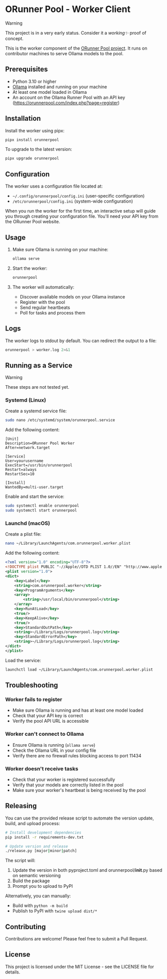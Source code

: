 # ORunner Pool - Worker Client

> [!WARNING]
> This project is in a very early status. Consider it a _working✨_ proof of concept.

This is the worker component of the [ORunner Pool project](https://orunnerpool.com). It runs on contributor machines to serve Ollama models to the pool.

## Prerequisites

- Python 3.10 or higher
- [Ollama](https://github.com/ollama/ollama) installed and running on your machine
- At least one model loaded in Ollama
- An account on the Ollama Runner Pool with an API key (https://orunnerpool.com/index.php?page=register)

## Installation

Install the worker using pipx:

```bash
pipx install orunnerpool
```

To upgrade to the latest version:

```bash
pipx upgrade orunnerpool
```

## Configuration

The worker uses a configuration file located at:
- `~/.config/orunnerpool/config.ini` (user-specific configuration)
- `/etc/orunnerpool/config.ini` (system-wide configuration)

When you run the worker for the first time, an interactive setup will guide you through creating your configuration file. You'll need your API key from the ORunner Pool website.

## Usage

1. Make sure Ollama is running on your machine:
   ```bash
   ollama serve
   ```

2. Start the worker:
   ```bash
   orunnerpool
   ```

3. The worker will automatically:
   - Discover available models on your Ollama instance
   - Register with the pool
   - Send regular heartbeats
   - Poll for tasks and process them

## Logs

The worker logs to stdout by default. You can redirect the output to a file:

```bash
orunnerpool > worker.log 2>&1
```

## Running as a Service

> [!WARNING]
> These steps are not tested yet.

### Systemd (Linux)

Create a systemd service file:

```bash
sudo nano /etc/systemd/system/orunnerpool.service
```

Add the following content:

```
[Unit]
Description=ORunner Pool Worker
After=network.target

[Service]
User=yourusername
ExecStart=/usr/bin/orunnerpool
Restart=always
RestartSec=10

[Install]
WantedBy=multi-user.target
```

Enable and start the service:

```bash
sudo systemctl enable orunnerpool
sudo systemctl start orunnerpool
```

### Launchd (macOS)

Create a plist file:

```bash
nano ~/Library/LaunchAgents/com.orunnerpool.worker.plist
```

Add the following content:

```xml
<?xml version="1.0" encoding="UTF-8"?>
<!DOCTYPE plist PUBLIC "-//Apple//DTD PLIST 1.0//EN" "http://www.apple.com/DTDs/PropertyList-1.0.dtd">
<plist version="1.0">
<dict>
    <key>Label</key>
    <string>com.orunnerpool.worker</string>
    <key>ProgramArguments</key>
    <array>
        <string>/usr/local/bin/orunnerpool</string>
    </array>
    <key>RunAtLoad</key>
    <true/>
    <key>KeepAlive</key>
    <true/>
    <key>StandardOutPath</key>
    <string>~/Library/Logs/orunnerpool.log</string>
    <key>StandardErrorPath</key>
    <string>~/Library/Logs/orunnerpool.log</string>
</dict>
</plist>
```

Load the service:

```bash
launchctl load ~/Library/LaunchAgents/com.orunnerpool.worker.plist
```

## Troubleshooting

### Worker fails to register

- Make sure Ollama is running and has at least one model loaded
- Check that your API key is correct
- Verify the pool API URL is accessible

### Worker can't connect to Ollama

- Ensure Ollama is running (`ollama serve`)
- Check the Ollama URL in your config file
- Verify there are no firewall rules blocking access to port 11434

### Worker doesn't receive tasks

- Check that your worker is registered successfully
- Verify that your models are correctly listed in the pool
- Make sure your worker's heartbeat is being received by the pool

## Releasing

You can use the provided release script to automate the version update, build, and upload process:

```bash
# Install development dependencies
pip install -r requirements-dev.txt

# Update version and release
./release.py [major|minor|patch]
```

The script will:
1. Update the version in both pyproject.toml and orunnerpool/__init__.py based on semantic versioning
2. Build the package
3. Prompt you to upload to PyPI

Alternatively, you can manually:
- Build with `python -m build`
- Publish to PyPI with `twine upload dist/*`

## Contributing

Contributions are welcome! Please feel free to submit a Pull Request.

## License

This project is licensed under the MIT License - see the LICENSE file for details. 